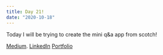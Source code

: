 ```yaml
---
title: Day 21!
date: "2020-10-18"
---
```


Today I will be trying to create the mini q&a app from scotch!



[Medium](https://medium.com/@kalemajoanna).
[LinkedIn](https://www.linkedin.com/in/joanna-e-kalema-a5a5b4136/)
[Portfolio](https://joannathedeveloper.netlify.app/)
